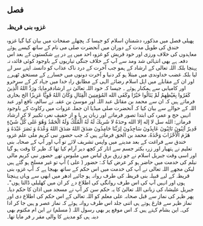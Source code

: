 ## فصل

### غزوہ بنی قریظہ

پھیلی فصل میں مذکورہ دشمنانِ اسلام کو جیسا کہ پچھلے صفحات میں بیان کیا گیا غزوہ خندق کی طویل مدت کے دوران میں آنحضرت صلی می نام کے ساتھ کیسے ہوئے معاہدوں کی خلاف ورزی اور خود قریش کو غزوہ احد میں پے در پے شکستوں کے بعد اس دفعہ ہے بھی انتہائی شد ومد سے آپ کے خلاف جنگی تیاریوں کے باوجود کوئی فائدہ نہ پہنچا بلکہ اللہ تعالی کے ارشاد کے ہمو جب آخرت کے درد ناک عذاب کو دانستہ اپنے سر لے لیا بلکہ غضب خداوندی میں مبتلا ہو کر دنیا و آخرت دونوں میں خسارے کے مستحق ٹھہرے اور ان کے مقابلے میں اہل اسلام رضائے الہی کے مطابق راہِ خدا میں جہاد کر کے سرخرو اور کامیابی سے ہمکنار ہوئے ۔ جیسا کہ خود اللہ تعالیٰ نے ارشادفرمایا: ورَدَّ اللهُ الَّذِينَ كَفَرُوا بِغَيْظِهِمُ لَمْ يَنَالُوا خَيْرًا وكَفَى الله المُؤمِنِينَ الْقِتَالِ وَكَانَ اللهُ قَوِيًّا عَزِيزًا الخ بخاری فرماتے ہیں کہ ان سے محمد بن مقاتل عبد اللہ اور موسیٰ بن عقبہ نے سالم، نافع اور عبد اللہ کے حوالے سے بیان کیا کہ آنحضرت صلی میڈیا ان جملہ غزوات میں رکاوٹ کے باوجود انہیں حج و عمرہ کی ابتدا تصور فرماتے اور زبان پر ہا و از خفیف نعرہ تکبیر لا کر ارشاد فرماتے: الله سل لا إله إلا الله وحدَهُ لا شَريكَ لَهُ لَهُ الْمُلْكُ وَلَهُ الْحَمْدُ وَهُوَ عَلى كُلِّ شَيْءٍ قَدِيرٌ آثِبُونَ تَائِبُونَ عَابِدُونَ سَاجِدُونَ لِرَبِّنَا حَامِدُونَ صَدَقَ اللهُ صَدَقَ اللهُ وَعْدَهُ وَ نَصَرَ عَبْدَهُ وَ هَزَمَ الْأَحْزَابَ وَحْدَهُ. محمد بن الحق فرماتے ہیں کہ جب حضور نبی کریم ملی علم غزوہ خندق سے فراغت کے بعد مدینے میں واپس تشریف لائے تو آپ اور آپ کے صحابہ بنی تعلیم نے ہتھیار اور زرہ بکتر جسم سے اتار کر کچھ دیر آرام کیا تھا کہ ظہر کا وقت ہو گیا اور اسی وقت جبریل اسلام نے جو زرق برق لباس میں ملبوس تھے حضور نبی کریم مالی نیلم کی خدمت میں حاضر ہو کر عرض کیا کہ: حضور ( علی ) آپ تو غیر مسلح ہو گئے ہیں لیکن مجھے اللہ تعالی نے آپ کی خدمت میں اس حکم کے ساتھ بھیجا ہے کہ آپ غزوہ بنی قریظہ کے لیے قبیلہ بنی قریظہ کی طرف روانہ ہو جائیے ادھر میں ابھی سے وہاں پہنچتا ہوں اور انہیں آپ کی اس طرف روانگی کی اطلاع دے کر ان میں کھلبلی ڈالتا ہوں"۔ جبریل علیشاہ کی زبانی اللہ تعالیٰ کا یہ حکم سن کر آپ نے مسجد میں اذان کا حکم دیا۔ پھر ظہر کی نماز سے قبل صحابہ علی معلم کو اللہ تعالی کے اس حکم کی اطلاع دی اور نماز ظہر سے فارغ ہوتے ہی اتنی جلد اس طرف روانہ ہوئے کہ نماز عصر و ہیں جا کر ادا کی۔ این بشام کہتے ہیں کہ اس موقع پر بھی رسول اللہ ( مسلم) نے ابن ام مکتوم بھی دینہ ہی کو مدینے کا والی مقر ر فر مایا تھا۔
